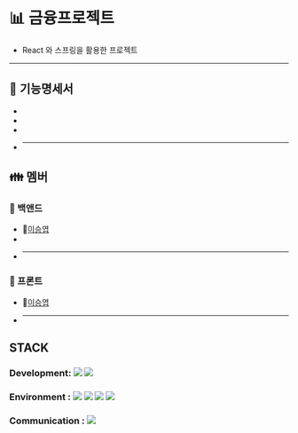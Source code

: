 # :bar_chart: 금융프로젝트

- React 와 스프링을 활용한 프로젝트

---

## :page_with_curl: 기능명세서

-
-
-
- ***

## :family: 멤버

### :green_apple: 백앤드

- :boy:[이승엽](https://github.com/SEUNGBOONG)
-
- ***

### :cherries: 프론트

- :boy:[이승엽](https://github.com/SEUNGBOONG)
- ***

## STACK

### Development: <img src="https://img.shields.io/badge/React-61DAFB?style=for-the-badge&logo=React&logoColor=white"> <img src="https://img.shields.io/badge/spring-6DB33F?style=for-the-badge&logo=spring&logoColor=white">

### Environment : <img src="https://img.shields.io/badge/visualstudiocode-007ACC?style=for-the-badge&logo=visualstudiocode&logoColor=white"> <img src="https://img.shields.io/badge/intellijidea-000000?style=for-the-badge&logo=intellijidea&logoColor=white"> <img src="https://img.shields.io/badge/git-F05032?style=for-the-badge&logo=git&logoColor=white"> <img src="https://img.shields.io/badge/github-181717?style=for-the-badge&logo=github&logoColor=white">

### Communication : <img src="https://img.shields.io/badge/notion-000000?style=for-the-badge&logo=notion&logoColor=white">
